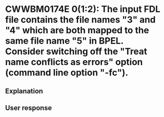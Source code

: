 # CWWBM0174E 0(1:2): The input FDL file contains the file names "3" and "4" which are both mapped to the same file name "5" in BPEL. Consider switching off the "Treat name conflicts as errors" option (command line option "-fc").

## Explanation

## User response